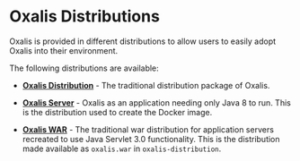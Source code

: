 # Oxalis Distributions

Oxalis is provided in different distributions to allow users to easily adopt Oxalis into their environment.

The following distributions are available:

* **[Oxalis Distribution](/oxalis-dist/oxalis-distribution)** -
    The traditional distribution package of Oxalis.

* **[Oxalis Server](/oxalis-dist/oxalis-server)** - 
    Oxalis as an application needing only Java 8 to run. 
    This is the distribution used to create the Docker image. 

* **[Oxalis WAR](/oxalis-dist/oxalis-war)** - 
    The traditional war distribution for application servers recreated to use Java Servlet 3.0 functionality.
    This is the distribution made available as `oxalis.war` in `oxalis-distribution`.